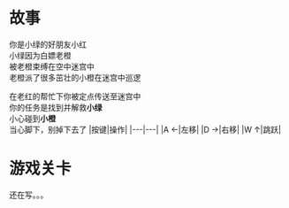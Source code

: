 # 故事

你是小绿的好朋友小红  
小绿因为白嫖老橙  
被老橙束缚在空中迷宫中  
老橙派了很多茁壮的小橙在迷宫中巡逻

在老红的帮忙下你被定点传送至迷宫中  
你的任务是找到并解救**小绿**  
小心碰到**小橙**  
当心脚下，别掉下去了
|按键|操作|
|---|---|
|A ←|左移|
|D →|右移|
|W ↑|跳跃|

# 游戏关卡

还在写。。。
